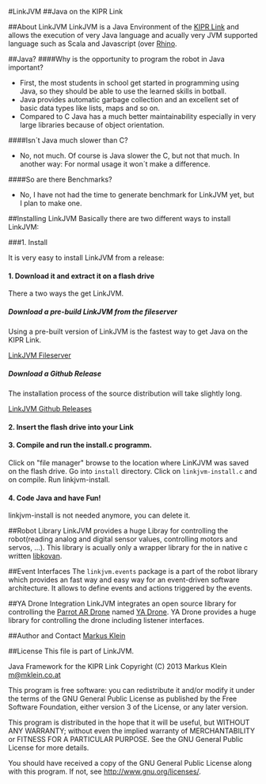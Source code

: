 #LinkJVM 
##Java on the KIPR Link

##About LinkJVM
LinkJVM is a Java Environment of the [KIPR Link](http://www.kipr.org/products/link/) and allows the execution of very Java language and acually very JVM supported language such as Scala and Javascript (over [Rhino](https://developer.mozilla.org/en/docs/Rhino).

##Java?
####Why is the opportunity to program the robot in Java important?
+ First, the most students in school get started in programming using Java, so they should be able to use the learned skills in botball.
+ Java provides automatic garbage collection and an excellent set of basic data types like lists, maps and so on.
+ Compared to C Java has a much better maintainability especially in very large libraries because of object orientation.

####Isn´t Java much slower than C?
+ No, not much. Of course is Java slower the C, but not that much. In another way: For normal usage it won´t make a difference.

####So are there Benchmarks?
+ No, I have not had the time to generate benchmark for LinkJVM yet, but I plan to make one.

##Installing LinkJVM
Basically there are two different ways to install LinkJVM:

###1. Install

It is very easy to install LinkJVM from a release:

#### 1. Download it and extract it on a flash drive
There a two ways the get LinkJVM.

##### Download a pre-build LinkJVM from the fileserver
Using a pre-built version of LinkJVM is the fastest way to get Java on the KIPR Link.

[LinkJVM Fileserver](http://files.mklein.co.at/LinkJVM/release)

##### Download a Github Release
The installation process of the source distribution will take slightly long.

[LinkJVM Github Releases](https://github.com/kleiinnn/LinkJVM/releases)

#### 2. Insert the flash drive into your Link

#### 3. Compile and run the install.c programm.
Click on "file manager" browse to the location where LinKJVM was saved on the flash drive.
Go into `install` directory.
Click on `linkjvm-install.c` and on compile.
Run linkjvm-install.

#### 4. Code Java and have Fun!
linkjvm-install is not needed anymore, you can delete it.


##Robot Library
LinkJVM provides a huge Libray for controlling the robot(reading analog and digital sensor values, controlling motors and servos, ...). This library is acually only a wrapper library for the in native c written [libkovan](https://github.com/kipr/libkovan).

##Event Interfaces
The `linkjvm.events` package is a part of the robot library which provides an fast way and easy way for an event-driven software architecture. It allows to define events and actions triggered by the events.

##YA Drone Integration 
LinkJVM integrates an open source library for controlling the [Parrot AR Drone](http://ardrone2.parrot.com/) named [YA Drone](https://github.com/MahatmaX/YADrone). YA Drone provides a huge library for controlling the drone including listener interfaces.

##Author and Contact
[Markus Klein](https://mklein.co.at)

##License 
This file is part of LinkJVM.

Java Framework for the KIPR Link
Copyright (C) 2013 Markus Klein m@mklein.co.at

This program is free software: you can redistribute it and/or modify
it under the terms of the GNU General Public License as published by
the Free Software Foundation, either version 3 of the License, or
any later version.
 
This program is distributed in the hope that it will be useful,
but WITHOUT ANY WARRANTY; without even the implied warranty of
MERCHANTABILITY or FITNESS FOR A PARTICULAR PURPOSE. See the
GNU General Public License for more details.

You should have received a copy of the GNU General Public License
along with this program. If not, see <http://www.gnu.org/licenses/>.
